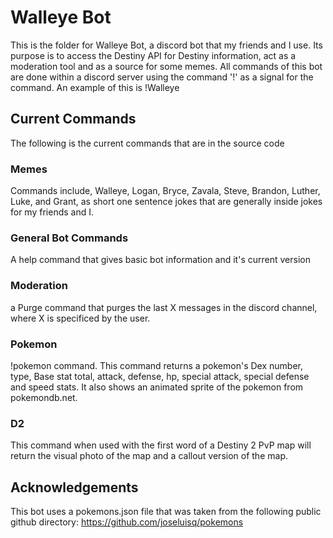 # Walleye Bot

This is the folder for Walleye Bot, a discord bot that my friends and I use. Its purpose is to access the Destiny API for Destiny information, act as a moderation tool and as a source for some memes. All commands of this bot are done within a discord server using the command '!' as a signal for the command. An example of this is !Walleye

## Current Commands
The following is the current commands that are in the source code

### Memes
Commands include, Walleye, Logan, Bryce, Zavala, Steve, Brandon, Luther, Luke, and Grant, as short one sentence jokes that are generally inside jokes for my friends and I.

### General Bot Commands
A help command that gives basic bot information and it's current version

### Moderation
a Purge command that purges the last X messages in the discord channel, where X is specificed by the user.

### Pokemon
!pokemon command. This command returns a pokemon's Dex number, type, Base stat total, attack, defense, hp, special attack, special defense and speed stats. It also shows an animated sprite of the pokemon from pokemondb.net. 

### D2
This command when used with the first word of a Destiny 2 PvP map will return the visual photo of the map and a callout version of the map. 

## Acknowledgements
This bot uses a pokemons.json file that was taken from the following public github directory: https://github.com/joseluisq/pokemons

